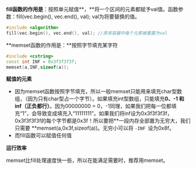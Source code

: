 **fill函数的作用是**：按照单元赋值**，**将一个区间的元素都赋予val值。函数参数：fill(vec.begin(), vec.end(), val); val为将要替换的值。

```cpp
#include <algorithm>
fill(vec.begin(), vec.end(), val); //原来容器中每个元素被重置为val
```

**memset函数的作用是：**按照字节填充某字符

```cpp
#include <cstring>
const int INF = 0x3f3f3f3f;
memset(a,INF,sizeof(a));
```

**赋值的元素**

- 因为memset函数按照字节填充，所以一般memset只能用来填充char型数组，（因为只有char型占一个字节）。如果填充int型数组，只能填充**0、-1 和 inf（正负都行）**。因为00000000 = 0，-1同理，如果我们把每一位都填充“1”，会导致变成填充入“11111111”。如果我们将inf设为0x3f3f3f3f，0x3f3f3f3f的每个字节都是0x3f！所以要把**一段内存全部置为无穷大，我们只需要 **memset(a,0x3f,sizeof(a))。无穷小可以将 `-INF `设为0x8f。
- 而fill函数可以赋值任何值

**运行效率**

memset比fill处理速度快一些，所以在能满足需要时，推荐用memset。